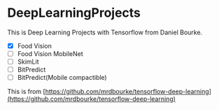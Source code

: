 # DeepLearningProjects
This is Deep Learning Projects with Tensorflow from Daniel Bourke.

- [x] Food Vision
- [ ] Food Vision MobileNet
- [ ] SkimLit
- [ ] BitPredict
- [ ] BitPredict(Mobile compactible) 

This is from [https://github.com/mrdbourke/tensorflow-deep-learning](https://github.com/mrdbourke/tensorflow-deep-learning)
